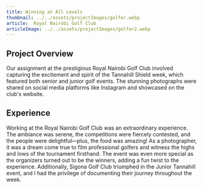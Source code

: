 ```yaml
---
title: Winning at All Levels
thumbnail: ../../assets/projectImages/golfer.webp
article:  Royal Nairobi Golf Club
articleImage: ../../assets/projectImages/golfer2.webp
---
```


## Project Overview

Our assignment at the prestigious Royal Nairobi Golf Club involved capturing the excitement and spirit of the Tannahill Shield week, which featured both senior and junior golf events. The stunning photographs were shared on social media platforms like Instagram and showcased on the club's website.

## Experience

Working at the Royal Nairobi Golf Club was an extraordinary experience. The ambiance was serene, the competitions were fiercely contested, and the people were delightful—plus, the food was amazing! As a photographer, it was a dream come true to film professional golfers and witness the highs and lows of the tournament firsthand. The event was even more special as the organizers turned out to be the winners, adding a fun twist to the experience. Additionally, Sigona Golf Club triumphed in the Junior Tannahill event, and I had the privilege of documenting their journey throughout the week.




